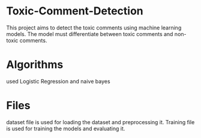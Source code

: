 # Toxic-Comment-Detection
This project aims to detect the toxic comments using machine learning models.
The model must differentiate between toxic comments and non-toxic comments.

# Algorithms
used Logistic Regression and naive bayes

# Files
dataset file is used for loading the dataset and preprocessing it.
Training file is used for training the models and evaluating it.
